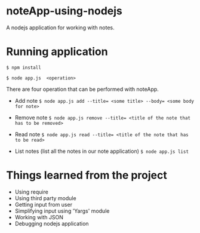 # noteApp-using-nodejs
A nodejs application for working with notes.

# Running application

`$ npm install`

`$ node app.js  <operation>`

There are four operation that can be performed with noteApp.

- Add note
  `$ node app.js add --title= <some title> --body= <some body for note>`
  
- Remove note
  `$ node app.js remove --title= <title of the note that has to be removed>`

- Read note
  `$ node app.js read --title= <title of the note that has to be read> `
  
- List notes (list all the notes in our note application)
  `$ node app.js list`


# Things learned from the project

+ Using require
+ Using third party module
+ Getting input from user
+ Simplifying input using 'Yargs' module
+ Working with JSON
+ Debugging nodejs application

